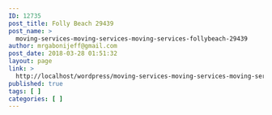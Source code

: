 ```yaml
---
ID: 12735
post_title: Folly Beach 29439
post_name: >
  moving-services-moving-services-moving-services-follybeach-29439
author: mrgabonijeff@gmail.com
post_date: 2018-03-28 01:51:32
layout: page
link: >
  http://localhost/wordpress/moving-services-moving-services-moving-services-follybeach-29439/
published: true
tags: [ ]
categories: [ ]
---
```

